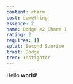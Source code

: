 ```yaml
---
content: charm
cost: something
essence: 2
name: Dodge e2 Charm 1
rating: 2
requires: []
splat: Second Sunrise
trait: Dodge
tree: Instigator
---
```


Hello **world**!
